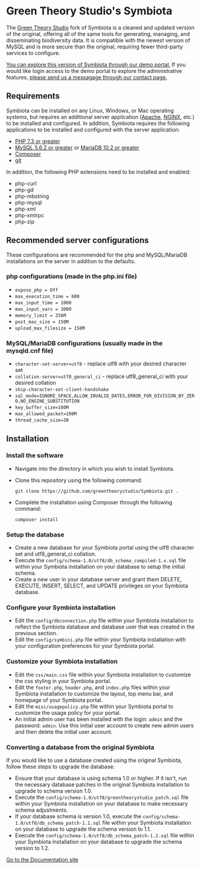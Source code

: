 # Green Theory Studio's Symbiota

The [Green Theory Studio](https://greentheorystudio.com/) fork of Symbiota is a cleaned and updated version of the original, offering all of the same tools 
for generating, managing, and disseminating biodiversity data. It is compatible with the newest version of MySQL and is more 
secure than the original, requiring fewer third-party services to configure.

[You can explore this version of Symbiota through our demo portal.](https://greentheorystudio.net/symbiota-demo/) If you would like 
login access to the demo portal to explore the administrative features, 
[please send us a messagage through our contact page.](https://greentheorystudio.com/contact/)
## Requirements

Symbiota can be installed on any Linux, Windows, or Mac operating systems, but requires an additional server application
([Apache](http://httpd.apache.org/), [NGINX](https://www.nginx.com/), etc.) to be installed and configured. In addition, 
Symbiota requires the following applications to be installed and configured with the server application:

- [PHP 7.3 or greater](http://php.net/manual/en/install.php)
- [MySQL 5.6.2 or greater](https://www.mysql.com/) or [MariaDB 10.2 or greater](https://mariadb.com/)
- [Composer](https://getcomposer.org/doc/00-intro.md)
- [git](https://git-scm.com/)

In addition, the following PHP extensions need to be installed and enabled:

- php-curl
- php-gd
- php-mbstring
- php-mysql
- php-xml
- php-xmlrpc
- php-zip

## Recommended server configurations
These configurations are recommended for the php and MySQL/MariaDB installations on the server in addition to the defaults.

### php configurations (made in the php.ini file)

- `expose_php = Off`
- `max_execution_time = 600`
- `max_input_time = 1000`
- `max_input_vars = 3000`
- `memory_limit = 256M`
- `post_max_size = 150M`
- `upload_max_filesize = 150M`

### MySQL/MariaDB configurations (usually made in the mysqld.cnf file)

- `character-set-server=utf8` - replace utf8 with your desired character set
- `collation-server=utf8_general_ci` - replace utf8_general_ci with your desired collation
- `skip-character-set-client-handshake`
- `sql_mode=IGNORE_SPACE,ALLOW_INVALID_DATES,ERROR_FOR_DIVISION_BY_ZERO,NO_ENGINE_SUBSTITUTION`
- `key_buffer_size=100M`
- `max_allowed_packet=100M`
- `thread_cache_size=38`

## Installation

### Install the software

- Navigate into the directory in which you wish to install Symbiota.
- Clone this repository using the following command:
    
    `git clone https://github.com/greentheorystudio/Symbiota.git .`

- Complete the installation using Composer through the following command:
    
    `composer install`

### Setup the database

- Create a new database for your Symbiota portal using the utf8 character set and utf8_general_ci collation.
- Execute the `config/schema-1.0/utf8/db_schema_compiled-1.x.sql` file within your Symbiota installation on your database to setup 
  the initial schema.
- Create a new user in your database server and grant them DELETE, EXECUTE, INSERT, SELECT, and UPDATE 
  privileges on your Symbiota database. 

### Configure your Symbiota installation

- Edit the `config/dbconnection.php` file within your Symbiota installation to reflect the Symbiota database and database 
  user that was created in the previous section.
- Edit the `config/symbini.php` file within your Symbiota installation with your configuration preferences for your Symbiota portal.

### Customize your Symbiota installation

- Edit the `css/main.css` file within your Symbiota installation to customize the css styling in your Symbiota portal.
- Edit the `footer.php`, `header.php`, and `index.php` files within your Symbiota installation to customize the layout, 
  top menu bar, and homepage of your Symbiota portal.
- Edit the `misc/usagepolicy.php` file within your Symbiota portal to customize the usage policy for your portal.
- An initial admin user has been installed with the login: `admin` and the password: `admin`. Use this initial user account to 
  create new admin users and then delete the initial user account.

### Converting a database from the original Symbiota

If you would like to use a database created using the original Symbiota, follow these steps to upgrade the database:
- Ensure that your database is using schema 1.0 or higher. If it isn't, run the necessary database patches in the original 
  Symbiota installation to upgrade to schema version 1.0.
- Execute the `config/schema-1.0/utf8/greentheorystudio_patch.sql` file within your Symbiota installation on your database 
  to make necessary schema adjustments.
- If your database schema is version 1.0, execute the `config/schema-1.0/utf8/db_schema_patch-1.1.sql` file within your Symbiota 
  installation on your database to upgrade the schema version to 1.1.
- Execute the `config/schema-1.0/utf8/db_schema_patch-1.2.sql` file within your Symbiota installation on your database to 
  upgrade the schema version to 1.2.

[Go to the Documentation site](https://greentheorystudio.github.io/Symbiota/)

